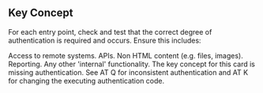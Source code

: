 ## Key Concept

For each entry point, check and test that the correct degree of authentication is required and occurs. Ensure this includes:

Access to remote systems.
APIs.
Non HTML content (e.g. files, images).
Reporting.
Any other 'internal' functionality.
The key concept for this card is missing authentication. See AT Q for inconsistent authentication and AT K for changing the executing authentication code.
